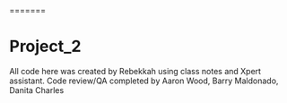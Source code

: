 
=======
# Project_2

All code here was created by Rebekkah using class notes and Xpert assistant.
Code review/QA completed by Aaron Wood, Barry Maldonado, Danita Charles



